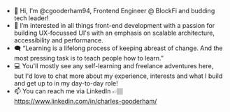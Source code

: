 - 👋 Hi, I’m @cgooderham94, Frontend Engineer @ BlockFi and budding tech leader!
- 👀 I’m interested in all things front-end development with a passion for building UX-focussed UI's with an emphasis on scalable architecture, accessibility and performance.
- 🗨️ “Learning is a lifelong process of keeping abreast of change. And the most pressing task is to teach people how to learn.”
- 💻 You'll mostly see any self-learning and freelance adventures here, but I'd love to chat more about my experience, interests and what I build and get up to in my day-to-day role!
- 📫 You can reach me via LinkedIn 👉🏽 https://www.linkedin.com/in/charles-gooderham/

<!---
cgooderham94/cgooderham94 is a ✨ special ✨ repository because its `README.md` (this file) appears on your GitHub profile.
You can click the Preview link to take a look at your changes.
--->
